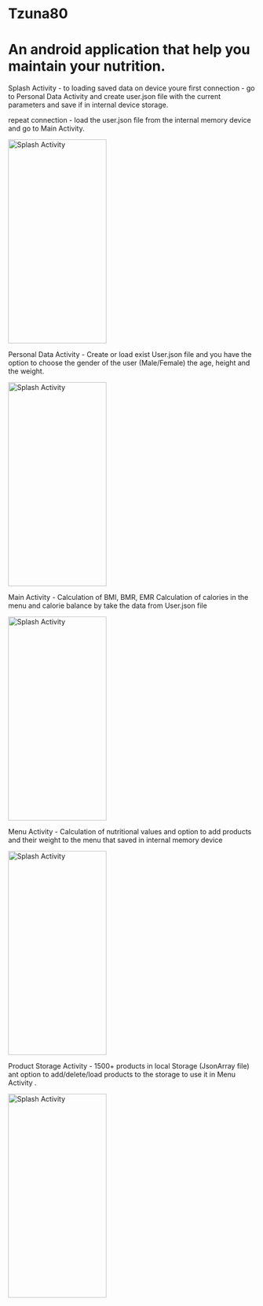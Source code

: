 # Tzuna80
# An android application that help you maintain your nutrition.
Splash Activity - to loading saved data on device
youre first connection - go to Personal Data Activity and create user.json  file with the current parameters and save if in internal device storage.

repeat connection - load the  user.json file from the internal memory device and go to Main Activity.

<img src="https://user-images.githubusercontent.com/55783449/106728199-e5759700-6614-11eb-9645-784a15dec89d.jpg" alt="Splash Activity" width="200" height="415">


Personal Data Activity - Create or load exist User.json file and you have the option to 
choose the gender of the user (Male/Female)
the age, height and the  weight.

<img src="https://user-images.githubusercontent.com/55783449/106730903-8d8c5f80-6617-11eb-8398-c409328c6f61.jpg" alt="Splash Activity" width="200" height="415">

Main Activity - Calculation of BMI, BMR, EMR Calculation of calories in the menu and calorie balance by take the data from User.json file

<img src="https://user-images.githubusercontent.com/55783449/106730925-93824080-6617-11eb-85c6-20e8ea08b4eb.jpg" alt="Splash Activity" width="200" height="415">

Menu Activity - Calculation of nutritional values and option to add products and their weight to the menu that saved in internal memory device 

<img src="https://user-images.githubusercontent.com/55783449/106730938-954c0400-6617-11eb-9986-0425d04a2829.jpg" alt="Splash Activity" width="200" height="415">

Product Storage Activity - 1500+ products in local Storage (JsonArray file) ant option to add/delete/load products to the storage to use it in Menu Activity .

<img src="https://user-images.githubusercontent.com/55783449/106730945-9715c780-6617-11eb-9ead-ea575ceefc07.jpg" alt="Splash Activity" width="200" height="415">

